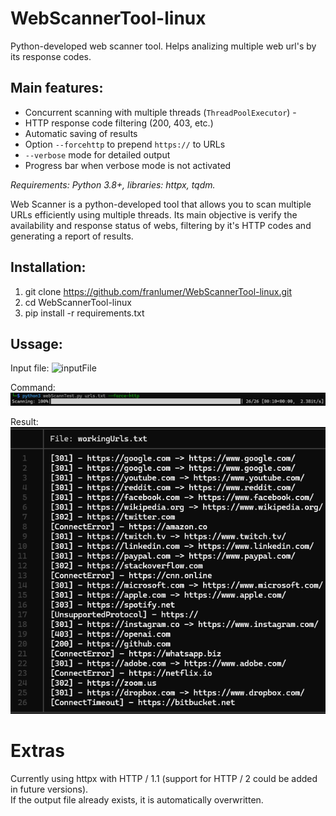 # WebScannerTool-linux
Python-developed web scanner tool. Helps analizing multiple web url's by its response codes.  
  
## Main features:

- Concurrent scanning with multiple threads (`ThreadPoolExecutor`) -
- HTTP response code filtering (200, 403, etc.)
- Automatic saving of results
- Option `--forcehttp` to prepend `https://` to URLs
- `--verbose` mode for detailed output
- Progress bar when verbose mode is not activated

*Requirements: Python 3.8+, libraries: httpx, tqdm.*  
  
Web Scanner is a python-developed tool that allows you to scan multiple URLs efficiently using multiple threads. Its main objective is verify the availability and response status of webs, filtering by it's HTTP codes and generating a report of results.  
  
## Installation:  
1. git clone https://github.com/franlumer/WebScannerTool-linux.git
2. cd WebScannerTool-linux    
3. pip install -r requirements.txt

## Ussage:  

Input file:
![inputFile]([images/urlstxt.png](https://github.com/franlumer/WebScannerTool-linux/raw/main/images/urlstxt.png))

Command:  
![example](images/example.png)

Result:  
![resulttxt](images/resulttxt.png)

# Extras

Currently using httpx with HTTP / 1.1 (support for HTTP / 2 could be added in future versions).  
If the output file already exists, it is automatically overwritten.

